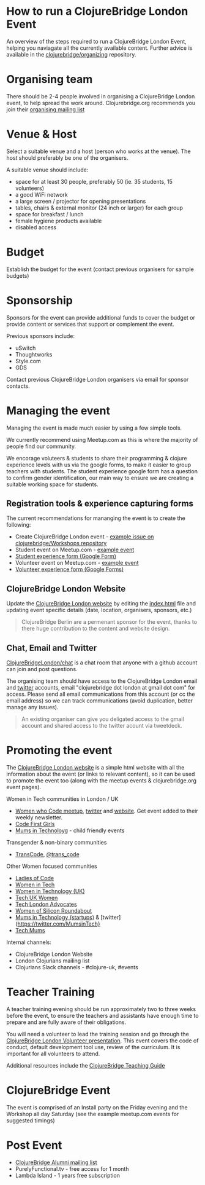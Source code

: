 # How to run a ClojureBridge London Event

An overview of the steps required to run a ClojureBridge London Event, helping you naviagate all the currently available content.  Further advice is available in the [clojurebridge/organizing](https://github.com/ClojureBridge/organizing) repository.

# Organising team

There should be 2-4 people involved in organising a ClojureBridge London event, to help spread the work around.  Clojurebridge.org recommends you join their [organising mailing list](https://groups.google.com/forum/#!forum/clojurebridge-workshops)

# Venue & Host 

Select a suitable venue and a host (person who works at the venue).  The host should preferably be one of the organisers.

A suitable venue should include:
* space for at least 30 people, preferably 50 (ie. 35 students, 15 volunteers)
* a good WiFi network
* a large screen / projector for opening presentations
* tables, chairs & external monitor (24 inch or larger) for each group
* space for breakfast / lunch
* female hygiene products available
* disabled access

# Budget

Establish the budget for the event (contact previous organisers for sample budgets)

# Sponsorship

Sponsors for the event can provide additional funds to cover the budget or provide content or services that support or complement the event.

Previous sponsors include:
* uSwitch 
* Thoughtworks
* Style.com
* GDS

Contact previous ClojureBridge London organisers via email for sponsor contacts.

# Managing the event

Managing the event is made much easier by using a few simple tools.  

We currently recommend using Meetup.com as this is where the majority of people find our community.  

We encorage voluteers & students to share their programming & clojure experience levels with us via the google forms, to make it easier to group teachers with students.  The student experience google form has a question to confirm gender identification, our main way to ensure we are creating a suitable working space for students.

## Registration tools & experience capturing forms

The current recommendations for mananging the event is to create the following:

* Create ClojureBridge London event - [example issue on clojurebridge/Workshops repository](https://github.com/ClojureBridge/Workshops/issues/38) 
* Student event on Meetup.com - [example event](https://www.meetup.com/London-Clojurians/events/233369825/)
* [Student experience form (Google Form)](https://bit.ly/clojurebridgelondon-signup)
* Volunteer event on Meetup.com - [example event](https://www.meetup.com/London-Clojurians/events/234511179/)
* [Volunteer experience form (Google Forms)](https://docs.google.com/forms/d/e/1FAIpQLSdTOdF_26z0lh-yHJDSc8tjFd_CoVpTdvb-4MMg7n44EIC4dQ/viewform)

## ClojureBridge London Website

Update the [ClojureBridge London website](https://clojurebridgelondon.github.io/) by editing the [index.html](https://github.com/ClojureBridgeLondon/clojurebridgelondon.github.io/blob/master/index.html) file and updating event specific details (date, location, organisers, sponsors, etc.)

> ClojureBridge Berlin are a permenant sponsor for the event, thanks to there huge contribution to the content and website design.


## Chat, Email and Twitter

[ClojureBridgeLondon/chat](https://gitter.im/ClojureBridgeLondon/chat) is a chat room that anyone with a github account can join and post questions. 

The organising team should have access to the ClojureBridge London email and [twitter](https://twitter.com/ClojureBridgeLN) accounts, email "clojurebridge dot london at gmail dot com" for access.  Please send all email communications from this account (or cc the email address) so we can track communications (avoid duplication, better manage any issues).

> An existing organiser can give you deligated access to the gmail account and shared access to the twitter acount via tweetdeck.

# Promoting the event

The [ClojureBridge London website](https://clojurebridgelondon.github.io/) is a simple html website with all the information about the event (or links to relevant content), so it can be used to promote the event too (along with the meetup events & clojurebridge.org event pages).

Women in Tech communities in London / UK
* [Women who Code meetup](http://www.meetup.com/Women-Who-Code-London/), [twitter](https://twitter.com/WWCLondon) and [website](https://www.womenwhocode.com/london). Get event added to their weekly newsletter.
* [Code First Girls](http://www.codefirstgirls.org.uk/)
* [Mums in Technoloyg](http://www.meetup.com/Mums-in-Technology-child-friendly-coding-school/) - child friendly events

Transgender & non-binary communities
* [TransCode](http://trans-code.org/), [@trans_code](https://twitter.com/trans_code)

Other Women focused communities
* [Ladies of Code](https://www.ladiesofcode.com/)
* [Women in Tech](http://www.womenintechnology.org/)
* [Women in Technology (UK)](http://www.womenintechnology.co.uk/)
* [Tech UK Women](http://www.techuk.org/focus/programmes/women-in-tech)
* [Tech London Advocates](http://www.techlondonadvocates.org.uk/working-groups/working-groups-women-in-london-tech/)
* [Women of Silicon Roundabout](http://www.women-in-technology.com/)
* [Mums in Technology (startups)](http://mumsintechnology.co.uk/) & [twitter](https://twitter.com/MumsinTech}
* [Tech Mums](http://techmums.co/)

Internal channels:
* ClojureBridge London Website
* London Clojurians mailing list
* Clojurians Slack channels - #clojure-uk, #events


# Teacher Training

A teacher training evening should be run approximately two to three weeks before the event, to ensure the teachers and assistants have enough time to prepare and are fully aware of their obligations.

You will need a volunteer to lead the training session and go through the [ClojureBridge London Volunteer presentation](https://docs.google.com/presentation/d/1YjqllOqaGvyAPfKBaRbNfotXBaXpqa5_wSy62VhPM7I/pub?start=false&loop=false&delayms=3000).  This event covers the code of conduct, default development tool use, review of the curriculum.  It is important for all volunteers to attend.

Additional resources include the [ClojureBridge Teaching Guide](https://github.com/ClojureBridge/curriculum/blob/gh-pages/TEACHING.md)


# ClojureBridge Event

The event is comprised of an Install party on the Friday evening and the Workshop all day Saturday (see the example meetup.com events for suggested timings)

# Post Event

* [ClojureBridge Alumni mailing list](https://groups.google.com/forum/#!forum/clojurebridge-london-alumni)
* PurelyFunctional.tv - free access for 1 month
* Lambda Island - 1 years free subscription

